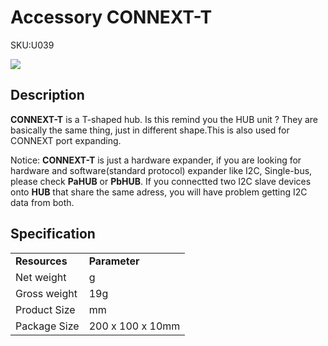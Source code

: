 # Accessory CONNEXT-T

<el-tag effect="plain">SKU:U039</el-tag>

<div class="product_pic"><img src="assets/img/product_pics/accessory/grove_t_01.webp"></div>

## Description

**CONNEXT-T** is a T-shaped hub. Is this remind you the HUB unit ? They are basically the same thing, just in different shape.This is also used for CONNEXT port expanding.

Notice: **CONNEXT-T** is just a hardware expander, if you are looking for hardware and software(standard protocol) expander like I2C, Single-bus, please check **PaHUB** or **PbHUB**. If you connectted two I2C slave devices onto **HUB** that share the same adress, you will have problem getting I2C data from both.


## Specification

<table>
   <tr style="font-weight:bold">
      <td>Resources</td>
      <td>Parameter</td>
   </tr>
   <tr>
      <td>Net weight</td>
      <td>g</td>
   </tr>
   <tr>
      <td>Gross weight</td>
      <td>19g</td>
   </tr>
   <tr>
      <td>Product Size</td>
      <td>mm</td>
   </tr>
   <tr>
      <td>Package Size</td>
      <td>200 x 100 x 10mm</td>
   </tr>
 </table>


<script>

   var purchase_link = 'https://m5stack.com/collections/m5-accessory/products/grove-t-connector-5pcs-a-pack';

   anchor_search(purchase_link);
   scrollFunc();

</script>